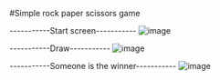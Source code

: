 #Simple rock paper scissors game

-----------Start screen-----------
![image](https://user-images.githubusercontent.com/79706809/121780556-8f5bc600-cba9-11eb-8a9b-6b40d72e6596.png)

-----------Draw-----------
![image](https://user-images.githubusercontent.com/79706809/121780573-a7cbe080-cba9-11eb-9318-e2e6e5ab4eec.png)

-----------Someone is the winner-----------
![image](https://user-images.githubusercontent.com/79706809/121780581-af8b8500-cba9-11eb-8b5d-a889df871aca.png)
